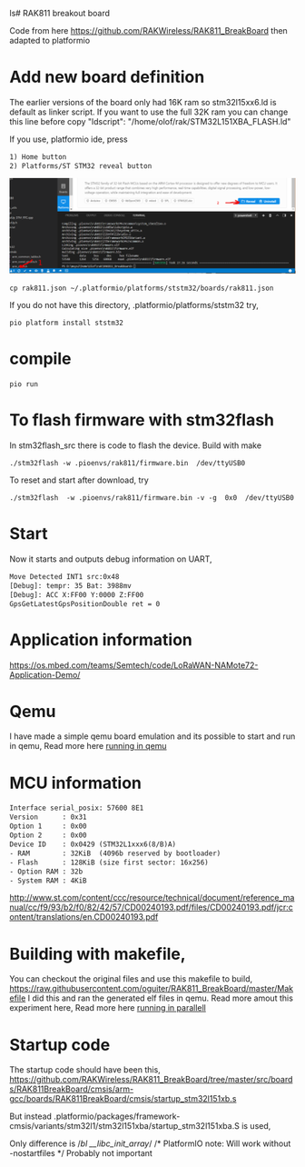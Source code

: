 ls# RAK811 breakout board

Code from here 
https://github.com/RAKWireless/RAK811_BreakBoard
then adapted to platformio

# Add new board definition

The earlier versions of the board only had 16K ram so stm32l15xx6.ld is default as linker script.
If you want to use the full 32K ram you can change this line before copy
        "ldscript": "/home/olof/rak/STM32L151XBA_FLASH.ld"

If you use, platformio ide, press

    1) Home button
    2) Platforms/ST STM32 reveal button

![instruction](instruction.png)


    cp rak811.json ~/.platformio/platforms/ststm32/boards/rak811.json

If you do not have this directory, .platformio/platforms/ststm32 try, 
    
    pio platform install ststm32


# compile
    
    pio run


# To flash firmware with  stm32flash
In stm32flash_src there is code to flash the device. Build with make

    ./stm32flash -w .pioenvs/rak811/firmware.bin  /dev/ttyUSB0
To reset and start after download, try

    ./stm32flash  -w .pioenvs/rak811/firmware.bin -v -g  0x0  /dev/ttyUSB0

# Start
Now it starts and outputs debug information on UART,

    Move Detected INT1 src:0x48
    [Debug]: tempr: 35 Bat: 3988mv
    [Debug]: ACC X:FF00 Y:0000 Z:FF00
    GpsGetLatestGpsPositionDouble ret = 0


# Application information

https://os.mbed.com/teams/Semtech/code/LoRaWAN-NAMote72-Application-Demo/

# Qemu
I have made a simple qemu board emulation and its possible to start and run in qemu,
Read more here [running in qemu](./QEMU.md)

# MCU information

    Interface serial_posix: 57600 8E1
    Version      : 0x31
    Option 1     : 0x00
    Option 2     : 0x00
    Device ID    : 0x0429 (STM32L1xxx6(8/B)A)
    - RAM        : 32KiB  (4096b reserved by bootloader)
    - Flash      : 128KiB (size first sector: 16x256)
    - Option RAM : 32b
    - System RAM : 4KiB

http://www.st.com/content/ccc/resource/technical/document/reference_manual/cc/f9/93/b2/f0/82/42/57/CD00240193.pdf/files/CD00240193.pdf/jcr:content/translations/en.CD00240193.pdf

# Building with makefile,
You can checkout the original files and use this makefile to build,
https://raw.githubusercontent.com/oguiter/RAK811_BreakBoard/master/Makefile
I did this and ran the generated elf files in qemu.
Read more amout this experiment here,
Read more here [running in parallell](./parallell_run.md)


# Startup code
The startup code should have been this,
https://github.com/RAKWireless/RAK811_BreakBoard/tree/master/src/boards/RAK811BreakBoard/cmsis/arm-gcc/boards/RAK811BreakBoard/cmsis/startup_stm32l151xb.s

But instead
    .platformio/packages/framework-cmsis/variants/stm32l1/stm32l151xba/startup_stm32l151xba.S
is used,

Only difference is
    /*bl __libc_init_array*/ /* PlatformIO note: Will work without -nostartfiles */
Probably not important